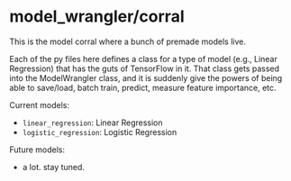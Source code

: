 # model_wrangler/corral

This is the model corral where a bunch of premade models live.


Each of the py files here defines a class for a type of model (e.g., Linear Regression) that has the guts of TensorFlow in it. That class gets passed into the ModelWrangler class, and it is suddenly give the powers of being able to save/load, batch train, predict, measure feature importance, etc.

Current models:
* `linear_regression`: Linear Regression
* `logistic_regression`: Logistic Regression

Future models:
* a lot. stay tuned.

